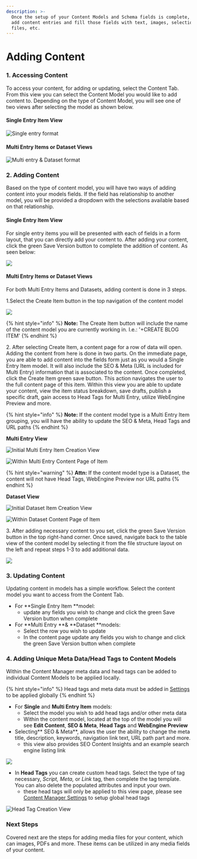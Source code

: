 ```yaml
---
description: >-
  Once the setup of your Content Models and Schema fields is complete, you can
  add content entries and fill those fields with text, images, selections,
  files, etc.
---
```


# Adding Content

### 1. Accessing Content

To access your content, for adding or updating, select the Content Tab. From this view you can select the Content Model you would like to add content to. Depending on the type of Content Model, you will see one of two views after selecting the model as shown below.&#x20;

#### Single Entry Item View

![Single entry format](<../.gitbook/assets/image (77).png>)

#### Multi Entry Items or Dataset Views

![Multi entry & Dataset format](<../.gitbook/assets/image (56).png>)

### 2. Adding Content&#x20;

Based on the type of content model, you will have two ways of adding content into your models fields. If the field has relationship to another model, you will be provided a dropdown with the selections available based on that relationship.&#x20;

#### Single Entry Item View

For single entry items you will be presented with each of fields in a form layout, that you can directly add your content to. After adding your content, click the green Save Version button to complete the addition of content.  As seen below:

![](<../.gitbook/assets/image (57).png>)

#### Multi Entry Items or Dataset Views

For both Multi Entry Items and Datasets, adding content is done in 3 steps.

1.Select the Create Item button in the top navigation of the content model

![](<../.gitbook/assets/image (73).png>)

{% hint style="info" %}
**Note:** The Create Item button will include the name of the content model you are currently working in. I.e.: '+CREATE BLOG ITEM'
{% endhint %}

2\. After selecting Create Item, a content page for a row of data will open. Adding the content from here is done in two parts. On the immediate page, you are able to add content into the fields form just as you would a Single Entry Item model. It will also include the SEO & Meta (URL is included for Multi Entry) information that is associated to the content. Once completed, click the Create Item green save button. This action navigates the user to the full content page of this item. Within this view you are able to update your content, view the item status breakdown, save drafts, publish a specific draft, gain access to Head Tags for Multi Entry, utilize WebEngine Preview and more.

{% hint style="info" %}
**Note:** If the content model type is a Multi Entry Item grouping, you will have the ability to update the SEO & Meta, Head Tags and URL paths
{% endhint %}

**Multi Entry View**

![Initial Multi Entry Item Creation View](<../.gitbook/assets/image (100).png>)

![Within Multi Entry Content Page of Item ](<../.gitbook/assets/image (101).png>)

{% hint style="warning" %}
**Attn:** If the content model type is a Dataset, the content will not have Head Tags, WebEngine Preview nor URL paths
{% endhint %}

**Dataset View**

![Initial Dataset Item Creation View](<../.gitbook/assets/image (87).png>)

![Within Dataset Content Page of Item](<../.gitbook/assets/image (59).png>)

3\. After adding necessary content to you set, click the green Save Version button in the top right-hand corner. Once saved, navigate back to the table view of the content model by selecting it from the file structure layout on the left and repeat steps 1-3 to add additional data.

![](<../.gitbook/assets/image (89).png>)

### 3. Updating Content&#x20;

Updating content in models has a simple workflow. Select the content model you want to access from the Content Tab.&#x20;

* For **Single Entry Item **model:
  * update any fields you wish to change and click the green Save Version button when complete
* For **Multi Entry **& **Dataset **models:
  * Select the row you wish to update
  * In the content page update any fields you wish to change and click the green Save Version button when complete&#x20;

### 4. Adding Unique Meta Data/Head Tags to Content Models

Within the Content Manager meta data and head tags can be added to individual Content Models to be applied locally.&#x20;

{% hint style="info" %}
Head tags and meta data must be added in [Settings](content-manager-settings.md) to be applied globally
{% endhint %}

* For **Single** and **Multi Entry Item** models:
  * Select the model you wish to add head tags and/or other meta data
  * Within the content model, located at the top of the model you will see **Edit Content**, **SEO & Meta**, **Head Tags** and **WebEngine Preview**
* Selecting** SEO & Meta**, allows the user the ability to change the meta title, description, keywords, navigation link text, URL path part and more.&#x20;
  * this view also provides SEO Content Insights and an example search engine listing link

![](<../.gitbook/assets/image (104).png>)

* In **Head** **Tags** you can create custom head tags. Select the type of tag necessary, _Script, Meta,_ or _Link_ tag, then complete the tag template. You can also delete the populated attributes and input your own.
  * these head tags will only be applied to this view page, please see [Content Manager Settings](content-manager-settings.md) to setup global head tags

![Head Tag Creation View](<../.gitbook/assets/image (54).png>)

### Next Steps

Covered next are the steps for adding media files for your content, which can images, PDFs and more. These items can be utilized in any media fields of your content.
